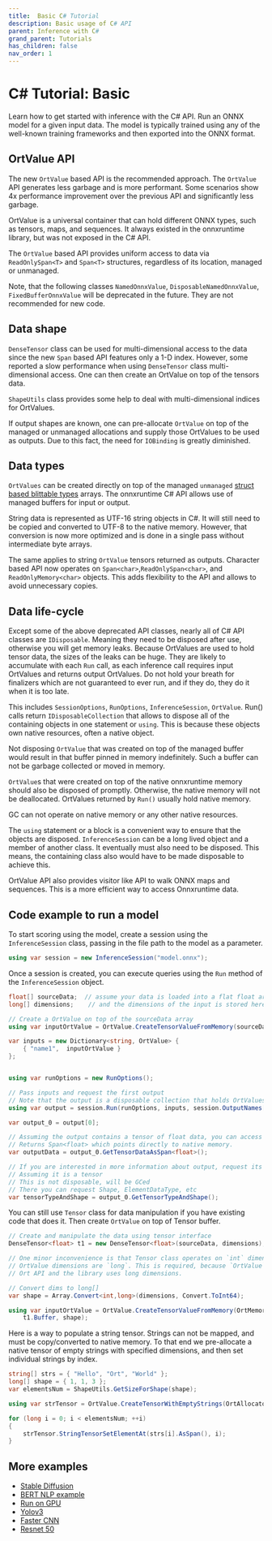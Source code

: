 ```yaml
---
title:  Basic C# Tutorial
description: Basic usage of C# API
parent: Inference with C#
grand_parent: Tutorials
has_children: false
nav_order: 1
---
```



# C# Tutorial: Basic

Learn how to get started with inference with the C# API. Run an ONNX model for a given input data. The model is typically trained using any of the well-known training frameworks and then exported into the ONNX format.

## OrtValue API

The new `OrtValue` based API is the recommended approach. The `OrtValue` API generates less garbage and is more performant. Some scenarios show 4x performance improvement over the previous API and significantly less garbage.

OrtValue is a universal container that can hold different ONNX types, such as tensors, maps, and sequences. It always existed in the onnxruntime library, but was not exposed in the C# API.

The `OrtValue` based API provides uniform access to data via `ReadOnlySpan<T>` and `Span<T>` structures, regardless of its location, managed or unmanaged.

Note, that the following classes `NamedOnnxValue`, `DisposableNamedOnnxValue`, `FixedBufferOnnxValue` will be deprecated in the future. They are not recommended for new code.

## Data shape

`DenseTensor` class can be used for multi-dimensional access to the data since the new `Span` based API features only a 1-D index. However, some reported a slow performance when using `DenseTensor` class multi-dimensional access. One can then create an OrtValue on top of the tensors data. 

`ShapeUtils` class provides some help to deal with multi-dimensional indices for OrtValues.

If output shapes are known, one can pre-allocate `OrtValue` on top of the managed or unmanaged allocations and supply those OrtValues to be used as outputs. Due to this fact, the need for `IOBinding` is greatly diminished.


## Data types

`OrtValues` can be created directly on top of the managed `unmanaged` [struct based blittable types](https://learn.microsoft.com/en-us/dotnet/framework/interop/blittable-and-non-blittable-types) arrays. The onnxruntime C# API allows use of managed buffers for input or output.

String data is represented as UTF-16 string objects in C#. It will still need to be copied and converted to UTF-8 to the native memory. However, that conversion is now more optimized and is done in a single pass without intermediate byte arrays.

The same applies to string `OrtValue` tensors returned as outputs. Character based API now operates on `Span<char>`,`ReadOnlySpan<char>`, and `ReadOnlyMemory<char>` objects. This adds flexibility to the API and allows to avoid unnecessary copies.

## Data life-cycle

Except some of the above deprecated API classes, nearly all of C# API classes are `IDisposable`.
Meaning they need to be disposed after use, otherwise you will get memory leaks. Because OrtValues are used to hold tensor data, the sizes of the leaks can be huge. They are likely to accumulate with each `Run` call, as each inference call requires input OrtValues and returns output OrtValues.
Do not hold your breath for finalizers which are not guaranteed to ever run, and if they do, they do it when it is too late.

This includes `SessionOptions`, `RunOptions`, `InferenceSession`, `OrtValue`. Run() calls return `IDisposableCollection` that allows to dispose all of the containing objects in one statement or `using`. This is because these objects own native resources, often a native object.

Not disposing `OrtValue` that was created on top of the managed buffer would result in
that buffer pinned in memory indefinitely. Such a buffer can not be garbage collected or moved in memory.

`OrtValue`s that were created on top of the native onnxruntime memory should also be disposed of promptly. Otherwise, the native memory will not be deallocated. OrtValues returned by `Run()` usually hold native memory.

GC can not operate on native memory or any other native resources.

The `using` statement or a block is a convenient way to ensure that the objects are disposed.
`InferenceSession` can be a long lived object and a member of another class. It eventually must also need to be disposed. This means, the containing class also would have to be made disposable to achieve this.

OrtValue API also provides visitor like API to walk ONNX maps and sequences.
This is a more efficient way to access Onnxruntime data.

## Code example to run a model

To start scoring using the model, create a session using the `InferenceSession` class, passing in the file path to the model as a parameter.

```cs
using var session = new InferenceSession("model.onnx");
```

Once a session is created, you can execute queries using the `Run` method of the  `InferenceSession` object.

```cs
float[] sourceData;  // assume your data is loaded into a flat float array
long[] dimensions;    // and the dimensions of the input is stored here

// Create a OrtValue on top of the sourceData array
using var inputOrtValue = OrtValue.CreateTensorValueFromMemory(sourceData, dimensions);

var inputs = new Dictionary<string, OrtValue> {
    { "name1",  inputOrtValue }
};


using var runOptions = new RunOptions();

// Pass inputs and request the first output
// Note that the output is a disposable collection that holds OrtValues
using var output = session.Run(runOptions, inputs, session.OutputNames[0]);

var output_0 = output[0];

// Assuming the output contains a tensor of float data, you can access it as follows
// Returns Span<float> which points directly to native memory.
var outputData = output_0.GetTensorDataAsSpan<float>();

// If you are interested in more information about output, request its type and shape
// Assuming it is a tensor
// This is not disposable, will be GCed
// There you can request Shape, ElementDataType, etc
var tensorTypeAndShape = output_0.GetTensorTypeAndShape();

```

You can still use `Tensor` class for data manipulation if you have existing code that does it.
Then create `OrtValue` on top of Tensor buffer.

```cs
// Create and manipulate the data using tensor interface
DenseTensor<float> t1 = new DenseTensor<float>(sourceData, dimensions);

// One minor inconvenience is that Tensor class operates on `int` dimensions and indices.
// OrtValue dimensions are `long`. This is required, because `OrtValue` talks directly to
// Ort API and the library uses long dimensions.

// Convert dims to long[]
var shape = Array.Convert<int,long>(dimensions, Convert.ToInt64);

using var inputOrtValue = OrtValue.CreateTensorValueFromMemory(OrtMemoryInfo.DefaultInstance,
    t1.Buffer, shape);

```

Here is a way to populate a string tensor. Strings can not be mapped, and must be copy/converted to native memory. To that end we pre-allocate a native tensor of empty strings with specified dimensions, and then set individual strings by index.


```cs
string[] strs = { "Hello", "Ort", "World" };
long[] shape = { 1, 1, 3 };
var elementsNum = ShapeUtils.GetSizeForShape(shape);

using var strTensor = OrtValue.CreateTensorWithEmptyStrings(OrtAllocator.DefaultInstance, shape);

for (long i = 0; i < elementsNum; ++i)
{
    strTensor.StringTensorSetElementAt(strs[i].AsSpan(), i);
}
```

## More examples

* [Stable Diffusion](stable-diffusion-csharp.md)
* [BERT NLP example](bert-nlp-csharp-console.md)
* [Run on GPU](csharp-gpu.md)
* [Yolov3](yolov3_object_detection_csharp.md)
* [Faster CNN](fastercnn_csharp.md)
* [Resnet 50](resnet50_csharp.md)

